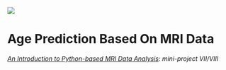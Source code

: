 [![](https://img.shields.io/badge/Visit-our%20project%20page-ff69b4)](https://github.com/zhangerjun/Introduction_To_Python-based_Biomedical_Data_Analysis)

# Age Prediction Based On MRI Data
*[An Introduction to Python-based MRI Data Analysis](https://github.com/zhangerjun/Introduction_To_Python-based_Biomedical_Data_Analysis): mini-project VII/VIII*